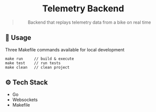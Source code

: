 <div align="center">
  <h1>Telemetry Backend</h1>
  <blockquote>Backend that replays telemetry data from a bike on real time</blockquote>
</div>


## 🚀 Usage

Three Makefile commands available for local development

```
make run     // build & execute
make test    // run tests
make clean   // clean project
```


## ⚙️ Tech Stack

- Go
- Websockets
- Makefile
